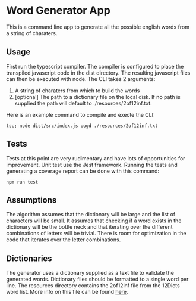 # Word Generator App

This is a command line app to generate all the possible english words from a string of charaters.

## Usage

First run the typescript compiler. The compiler is configured to place the transpiled javascript code in the dist directory. The resulting javascript files can then be executed with node. The CLI takes 2 arguments:

1. A string of charaters from which to build the words
2. [optional] The path to a dictionary file on the local disk. If no path is supplied the path will default to ./resources/2of12inf.txt.

Here is an example command to compile and execte the CLI:

```
tsc; node dist/src/index.js oogd ./resources/2of12inf.txt
```

## Tests

Tests at this point are very rudimentary and have lots of opportunities for improvement.
Unit test use the Jest framework. Running the tests and generating a coverage report can be done with this command:

```
npm run test
```

## Assumptions

The algorithm assumes that the dictionary will be large and the list of characters will be small. It assumes that checking if a word exists in the dictionary will be the bottle neck and that iterating over the different combinations of letters will be trivial. There is room for optimization in the code that iterates over the letter combinations.

## Dictionaries

The generator uses a dictionary supplied as a text file to validate the generated words. Dictionary files should be formatted to a single word per line. The resources directory contains the 2of12inf file from the 12Dicts word list. More info on this file can be found [here](http://wordlist.aspell.net/12dicts-readme/#2of12inf).
